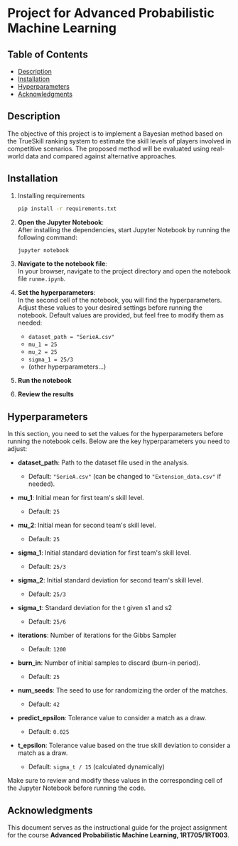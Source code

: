 # Project for Advanced Probabilistic Machine Learning

## Table of Contents
- [Description](#description)
- [Installation](#installation)
- [Hyperparameters](##hyperparameters)
- [Acknowledgments](##acknowledgments)


## Description
The objective of this project is to implement a Bayesian method based on the TrueSkill ranking system to estimate the skill levels of players involved in competitive scenarios. The proposed method will be evaluated using real-world data and compared against alternative approaches.

## Installation
1. Installing requirements
   ```bash
   pip install -r requirements.txt

2. **Open the Jupyter Notebook**:  
   After installing the dependencies, start Jupyter Notebook by running the following command:
   ```bash
   jupyter notebook
3. **Navigate to the notebook file**:  
   In your browser, navigate to the project directory and open the notebook file `runme.ipynb`.

4. **Set the hyperparameters**:  
   In the second cell of the notebook, you will find the hyperparameters. Adjust these values to your desired settings before running the notebook. Default values are provided, but feel free to modify them as needed:
   - `dataset_path = "SerieA.csv"`
   - `mu_1 = 25`
   - `mu_2 = 25`
   - `sigma_1 = 25/3`
   - (other hyperparameters...)

5. **Run the notebook**

6. **Review the results**

## Hyperparameters
In this section, you need to set the values for the hyperparameters before running the notebook cells. Below are the key hyperparameters you need to adjust:

- **dataset_path**: Path to the dataset file used in the analysis.
  - Default: `"SerieA.csv"` (can be changed to `"Extension_data.csv"` if needed).
  
- **mu_1**: Initial mean for first team's skill level.
  - Default: `25`

- **mu_2**: Initial mean for second team's skill level.
  - Default: `25`

- **sigma_1**: Initial standard deviation for first team's skill level.
  - Default: `25/3`

- **sigma_2**: Initial standard deviation for second team's skill level.
  - Default: `25/3`

- **sigma_t**: Standard deviation for the t given s1 and s2
  - Default: `25/6`

- **iterations**: Number of iterations for the Gibbs Sampler
  - Default: `1200`

- **burn_in**: Number of initial samples to discard (burn-in period).
  - Default: `25`

- **num_seeds**: The seed to use for randomizing the order of the matches.
  - Default: `42`

- **predict_epsilon**: Tolerance value to consider a match as a draw.
  - Default: `0.025`

- **t_epsilon**: Tolerance value based on the true skill deviation to consider a match as a draw.
  - Default: `sigma_t / 15` (calculated dynamically)

Make sure to review and modify these values in the corresponding cell of the Jupyter Notebook before running the code.

## Acknowledgments
This document serves as the instructional guide for the project assignment for the course **Advanced Probabilistic Machine Learning, 1RT705/1RT003**.





